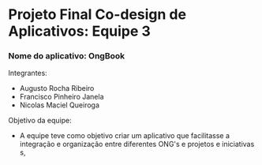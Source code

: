 # Projeto Final Co-design de Aplicativos: Equipe 3

### Nome do aplicativo: OngBook
Integrantes:
- Augusto Rocha Ribeiro
- Francisco Pinheiro Janela
- Nicolas Maciel Queiroga

Objetivo da equipe:
- A equipe teve como objetivo criar um aplicativo que facilitasse a integração e organização entre diferentes ONG's e projetos e iniciativas s, 
